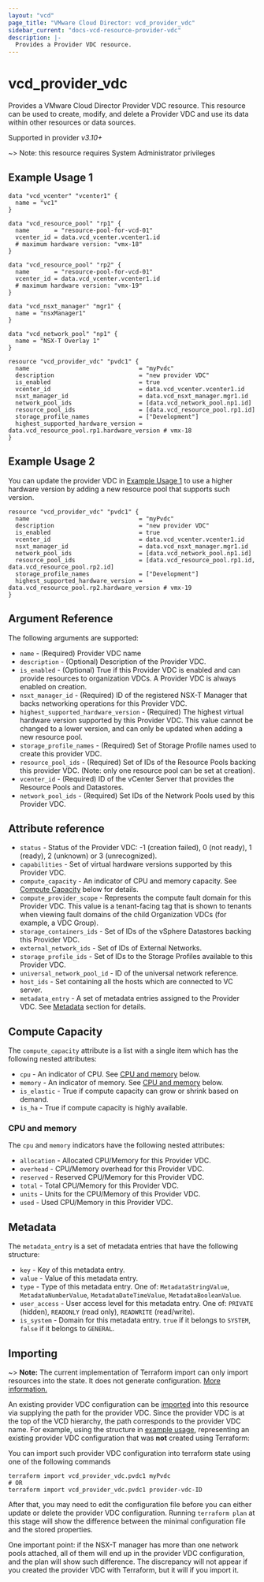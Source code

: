 ```yaml
---
layout: "vcd"
page_title: "VMware Cloud Director: vcd_provider_vdc"
sidebar_current: "docs-vcd-resource-provider-vdc"
description: |-
  Provides a Provider VDC resource.
---
```


# vcd\_provider\_vdc

Provides a VMware Cloud Director Provider VDC resource. This resource can be used to create, modify, and delete a Provider VDC and use its 
data within other resources or data sources.

Supported in provider *v3.10+*

~> Note: this resource requires System Administrator privileges

## Example Usage 1

```hcl
data "vcd_vcenter" "vcenter1" {
  name = "vc1"
}

data "vcd_resource_pool" "rp1" {
  name       = "resource-pool-for-vcd-01"
  vcenter_id = data.vcd_vcenter.vcenter1.id
  # maximum hardware version: "vmx-18"
}

data "vcd_resource_pool" "rp2" {
  name       = "resource-pool-for-vcd-01"
  vcenter_id = data.vcd_vcenter.vcenter1.id
  # maximum hardware version: "vmx-19"
}

data "vcd_nsxt_manager" "mgr1" {
  name = "nsxManager1"
}

data "vcd_network_pool" "np1" {
  name = "NSX-T Overlay 1"
}

resource "vcd_provider_vdc" "pvdc1" {
  name                               = "myPvdc"
  description                        = "new provider VDC"
  is_enabled                         = true
  vcenter_id                         = data.vcd_vcenter.vcenter1.id
  nsxt_manager_id                    = data.vcd_nsxt_manager.mgr1.id
  network_pool_ids                   = [data.vcd_network_pool.np1.id]
  resource_pool_ids                  = [data.vcd_resource_pool.rp1.id]
  storage_profile_names              = ["Development"]
  highest_supported_hardware_version = data.vcd_resource_pool.rp1.hardware_version # vmx-18
}
```

## Example Usage 2

You can update the provider VDC in [Example Usage 1](#example-usage-1) to use a higher hardware version by adding a new
resource pool that supports such version.

```hcl
resource "vcd_provider_vdc" "pvdc1" {
  name                               = "myPvdc"
  description                        = "new provider VDC"
  is_enabled                         = true
  vcenter_id                         = data.vcd_vcenter.vcenter1.id
  nsxt_manager_id                    = data.vcd_nsxt_manager.mgr1.id
  network_pool_ids                   = [data.vcd_network_pool.np1.id]
  resource_pool_ids                  = [data.vcd_resource_pool.rp1.id, data.vcd_resource_pool.rp2.id]
  storage_profile_names              = ["Development"]
  highest_supported_hardware_version = data.vcd_resource_pool.rp2.hardware_version # vmx-19
}
```

## Argument Reference

The following arguments are supported:
 
* `name` - (Required) Provider VDC name
* `description` - (Optional) Description of the Provider VDC.
* `is_enabled` - (Optional) True if this Provider VDC is enabled and can provide resources to organization VDCs. A Provider VDC is always enabled on creation.
* `nsxt_manager_id` - (Required) ID of the registered NSX-T Manager that backs networking operations for this Provider VDC.
* `highest_supported_hardware_version` - (Required) The highest virtual hardware version supported by this Provider VDC. This value cannot be changed to a lower version, and can only be updated when adding a new resource pool.
* `storage_profile_names` - (Required) Set of Storage Profile names used to create this provider VDC.
* `resource_pool_ids` - (Required) Set of IDs of the Resource Pools backing this provider VDC. (Note: only one resource pool can be set at creation).
* `vcenter_id` - (Required) ID of the vCenter Server that provides the Resource Pools and Datastores.
* `network_pool_ids` - (Required) Set IDs of the Network Pools used by this Provider VDC.

## Attribute reference

* `status` - Status of the Provider VDC: -1 (creation failed), 0 (not ready), 1 (ready), 2 (unknown) or 3 (unrecognized).
* `capabilities` - Set of virtual hardware versions supported by this Provider VDC.
* `compute_capacity` - An indicator of CPU and memory capacity. See [Compute Capacity](#compute-capacity) below for details.
* `compute_provider_scope` - Represents the compute fault domain for this Provider VDC. This value is a tenant-facing tag that is shown to tenants when viewing fault domains of the child Organization VDCs (for example, a VDC Group).
* `storage_containers_ids` - Set of IDs of the vSphere Datastores backing this Provider VDC.
* `external_network_ids` - Set of IDs of External Networks.
* `storage_profile_ids` - Set of IDs to the Storage Profiles available to this Provider VDC.
* `universal_network_pool_id` - ID of the universal network reference.
* `host_ids` - Set containing all the hosts which are connected to VC server.
* `metadata_entry` - A set of metadata entries assigned to the Provider VDC. See [Metadata](#metadata) section for details.

<a id="compute-capacity"></a>
## Compute Capacity

The `compute_capacity` attribute is a list with a single item which has the following nested attributes:

* `cpu` - An indicator of CPU. See [CPU and memory](#cpu-and-memory) below.
* `memory` - An indicator of memory. See [CPU and memory](#cpu-and-memory) below.
* `is_elastic` -  True if compute capacity can grow or shrink based on demand.
* `is_ha` - True if compute capacity is highly available.

<a id="cpu-and-memory"></a>
### CPU and memory

The `cpu` and `memory` indicators have the following nested attributes:

* `allocation` - Allocated CPU/Memory for this Provider VDC.
* `overhead` - CPU/Memory overhead for this Provider VDC.
* `reserved` - Reserved CPU/Memory for this Provider VDC.
* `total` - Total CPU/Memory for this Provider VDC.
* `units` - Units for the CPU/Memory of this Provider VDC.
* `used` - Used CPU/Memory in this Provider VDC.

<a id="metadata"></a>
## Metadata

The `metadata_entry` is a set of metadata entries that have the following structure:

* `key` - Key of this metadata entry.
* `value` - Value of this metadata entry.
* `type` - Type of this metadata entry. One of: `MetadataStringValue`, `MetadataNumberValue`, `MetadataDateTimeValue`, `MetadataBooleanValue`.
* `user_access` - User access level for this metadata entry. One of: `PRIVATE` (hidden), `READONLY` (read only), `READWRITE` (read/write).
* `is_system` - Domain for this metadata entry. `true` if it belongs to `SYSTEM`, `false` if it belongs to `GENERAL`.

## Importing

~> **Note:** The current implementation of Terraform import can only import resources into the state. It does not generate
configuration. [More information.][docs-import]

An existing provider VDC configuration can be [imported][docs-import] into this resource via supplying the path for the provider VDC.
Since the provider VDC is at the top of the VCD hierarchy, the path corresponds to the provider VDC name.
For example, using the structure in [example usage](#example-usage-1), representing an existing provider VDC configuration
that was **not** created using Terraform:

You can import such provider VDC configuration into terraform state using one of the following commands

```
terraform import vcd_provider_vdc.pvdc1 myPvdc
# OR
terraform import vcd_provider_vdc.pvdc1 provider-vdc-ID
```

After that, you may need to edit the configuration file before you can either update or delete the provider VDC configuration.
Running `terraform plan` at this stage will show the difference between the minimal configuration file and the stored properties.

One important point: if the NSX-T manager has more than one network pools attached, all of them will end up in the provider VDC
configuration, and the plan will show such difference. The discrepancy will not appear if you created the provider VDC
with Terraform, but it will if you import it.

[docs-import]:https://www.terraform.io/docs/import/
